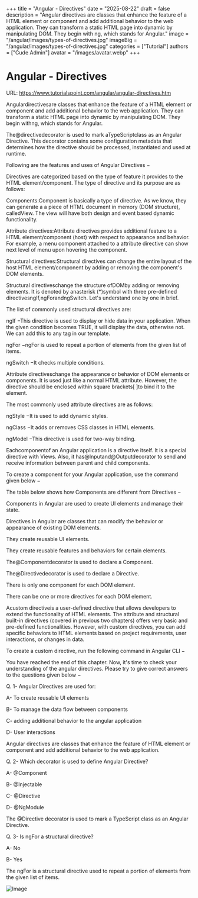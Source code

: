 +++
title = "Angular - Directives"
date = "2025-08-22"
draft = false
description = "Angular directives are classes that enhance the feature of a HTML element or component and add additional behavior to the web application. They can transform a static HTML page into dynamic by manipulating DOM. They begin with ng, which stands for Angular."
image = "/angular/images/types-of-directives.jpg"
imageBig = "/angular/images/types-of-directives.jpg"
categories = ["Tutorial"]
authors = ["Cude Admin"]
avatar = "/images/avatar.webp"
+++

# Angular - Directives

URL: https://www.tutorialspoint.com/angular/angular-directives.htm

Angulardirectivesare classes that enhance the feature of a HTML element or component and add additional behavior to the web application. They can transform a static HTML page into dynamic by manipulating DOM. They begin withng, which stands for Angular.

The@directivedecorator is used to mark aTypeScriptclass as an Angular Directive. This decorator contains some configuration metadata that determines how the directive should be processed, instantiated and used at runtime.

Following are the features and uses of Angular Directives −

Directives are categorized based on the type of feature it provides to the HTML element/component. The type of directive and its purpose are as follows:

Components:Component is basically a type of directive. As we know, they can generate a a piece of HTML document in memory (DOM structure), calledView. The view will have both design and event based dynamic functionality.

Attribute directives:Attribute directives provides additional feature to a HTML element/component (host) with respect to appearance and behavior. For example, a menu component attached to a attribute directive can show next level of menu upon hovering the component.

Structural directives:Structural directives can change the entire layout of the host HTML element/component by adding or removing the component's DOM elements.

Structural directiveschange the structure ofDOMby adding or removing elements. It is denoted by anasterisk (*)symbol with three pre-defined directivesngIf,ngForandngSwitch. Let's understand one by one in brief.

The list of commonly used structural directives are:

ngIf −This directive is used to display or hide data in your application. When the given condition becomes TRUE, it will display the data, otherwise not. We can add this to any tag in our template.

ngFor −ngFor is used to repeat a portion of elements from the given list of items.

ngSwitch −It checks multiple conditions.

Attribute directiveschange the appearance or behavior of DOM elements or components. It is used just like a normal HTML attribute. However, the directive should be enclosed within square brackets[ ]to bind it to the element.

The most commonly used attribute directives are as follows:

ngStyle −It is used to add dynamic styles.

ngClass −It adds or removes CSS classes in HTML elements.

ngModel −This directive is used for two-way binding.

Eachcomponentof an Angular application is a directive itself. It is a special directive with Views. Also, it has@Inputand@Outputdecorator to send and receive information between parent and child components.

To create a component for your Angular application, use the command given below −

The table below shows how Components are different from Directives −

Components in Angular are used to create UI elements and manage their state.

Directives in Angular are classes that can modify the behavior or appearance of existing DOM elements.

They create reusable UI elements.

They create reusable features and behaviors for certain elements.

The@Componentdecorator is used to declare a Component.

The@Directivedecorator is used to declare a Directive.

There is only one component for each DOM element.

There can be one or more directives for each DOM element.

Acustom directiveis a user-defined directive that allows developers to extend the functionality of HTML elements. The attribute and structural built-in directives (covered in previous two chapters) offers very basic and pre-defined functionalities. However, with custom directives, you can add specific behaviors to HTML elements based on project requirements, user interactions, or changes in data.

To create a custom directive, run the following command in Angular CLI −

You have reached the end of this chapter. Now, it's time to check your understanding of the angular directives. Please try to give correct answers to the questions given below −

Q. 1- Angular Directives are used for:

A- To create reusable UI elements

B- To manage the data flow between components

C- adding additional behavior to the angular application

D- User interactions

Angular directives are classes that enhance the feature of HTML element or component and add additional behavior to the web application.

Q. 2- Which decorator is used to define Angular Directive?

A- @Component

B- @Injectable

C- @Directive

D- @NgModule

The @Directive decorator is used to mark a TypeScript class as an Angular Directive.

Q. 3-  Is ngFor a structural directive?

A- No

B- Yes

The ngFor is a structural directive used to repeat a portion of elements from the given list of items.

![Image](/angular/images/types-of-directives.jpg)
